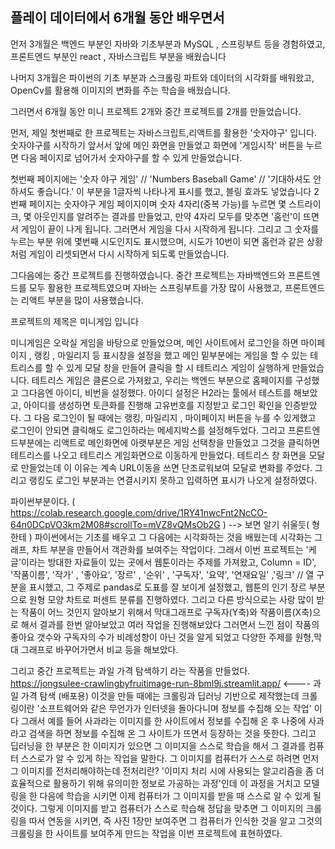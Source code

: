 
## 플레이 데이터에서 6개월 동안 배우면서

먼저 3개월은 백엔드 부분인 자바와 기초부분과 MySQL , 스프링부트 등을 경험하였고,
프론트엔드 부분인 react , 자바스크립트 부분을 배웠습니다

나머지 3개월은 파이썬의 기초 부분과 스크롤링 파트와 데이터의 시각화를 배워왔고,
OpenCv를 활용해 이미지의 변화를 주는 학습을 배웠습니다.

그러면서 6개월 동안 미니 프로젝트 2개와 중간 프로젝트를 2개를 만들었습니다.

먼저, 제일 첫번째로 한 프로젝트는 자바스크립트,리액트를 활용한 '숫자야구' 입니다.
숫자야구를 시작하기 앞서서 앞에 메인 화면을 만들었고 화면에 '게임시작' 버튼을 누르면 다음 페이지로 넘어가서 숫자야구를 할 수 있게 만들었습니다.

첫번째 페이지에는 '숫자 야구 게임' //  'Numbers Baseball Game' // '기대하셔도 안하셔도 좋습니다.' 이 부분을 1글자씩 나타나게 표시를 했고, 블링 효과도 넣었습니다
2번째 페이지는 숫자야구 게임 페이지이며  숫자 4자리(중복 가능)를 누르면 몇 스트라이크, 몇 아웃인지를 알려주는 결과를 만들었고, 만약 4자리 모두를 맞추면
'홈런'이 뜨면서 게임이 끝이 나게 됩니다. 그러면서 게임을 다시 시작하게 됩니다. 그리고 그 숫자를 누르는 부분 위에  몇번째 시도인지도 표시했으며, 시도가 10번이 되면
홈런과 같은 상황처럼 게임이 리셋되면서 다시 시작하게 되도록 만들었습니다.


그다음에는 중간 프로젝트를 진행하였습니다. 중간 프로젝트는 자바백엔드와 프론트엔드를 모두 활용한 프로젝트였으며 
자바는 스프링부트를 가장 많이 사용했고, 프론트엔드는 리액트 부분을 많이 사용했습니다.

프로젝트의 제목은 미니게임 입니다

미니게임은 오락실 게임을 바탕으로 만들었으며, 메인 사이트에서 로그인을 하면 마이페이지 , 랭킹 , 마일리지 등 표시창을 설정을 했고 메인 밑부분에는 게임을 할 수 
있는 테트리스를 할 수 있게 모달 창을 만들어 클릭을 할 시 테트리스 게임이 실행하게 만들었습니다.
테트리스 게임은 클론으로 가져왔고, 우리는 백엔드 부분으로 홈페이지를 구성했고 그다음엔 아이디, 비번을 설정했다.  아이디 설정은  H2라는 툴에서 테스트를 해보았고,
아이디를 생성하면  토큰화를 진행해 고유번호를 지정받고 로그인 확인을 인증받았다. 그 다음 로그인이 될 때에는 랭킹, 마일리지 , 마이페이지 버튼을 누를 수 있게했고
로그인이 안되면 클릭해도 로그인하라는 메세지박스를 설정해두었다.
그리고 프론트엔드부분에는 리액트로 메인화면에 아랫부분은 게임 선택창을 만들었고 그것을 클릭하면 테트리스를 나오고 테트리스 게임화면으로 이동하게 만들었다.
테트리스 창 화면을 모달로 만들었는데 이 이유는 계속 URL이동을 쓰면 단조로워보여 모달로 변화를 주었다. 
그리고 랭킹도 로그인 부분과는 연결시키지 못하고 입력하면 표시가 나오게 설정하였다.



파이썬부분이다.  ( https://colab.research.google.com/drive/1RY41nwcFnt2NcCO-64n0DCpVO3km2M08#scrollTo=mVZ8vQMsOb2G )  --> 보면 알기 쉬울듯( 형 한테 )
파이썬에서는 기초를 배우고 그 다음에는 시각화하는 것을 배웠는데 시각화는 그래프, 차트 부분을 만들어서 객관화를 보여주는 작업이다.  그래서
이번 프로젝트는 '케글'이라는 방대한 자료들이 있는 곳에서 웹툰이라는 주제를 가져왔고,
Column = ID', '작품이름', '작가' , '좋아요', '장르' , '순위' , '구독자', '요약', '연재요일' ,'링크' // 열 구분을 표시했고, 
그 주제로 pandas로 도표를 잘 보이게 설정했고, 웹툰의 인기 장르 부분으로 원형 모양 차트로 퍼센트 분류를 진행하였다. 그리고 다른 방식으로는 사랑 많이 받는 작품이 어느 것인지 알아보기 위해서 막대그래프로 구독자(Y축)와 작품이름(X축)으로 해서 결과를 한번 알아보았고 여러 작업을 진행해보았다
그러면서 느낀 점이 작품의 좋아요 갯수와 구독자의 수가 비례성향이 아닌 것을 알게 되었고 다양한 주제를 원형,막대 그래프로 바꾸어가면서  비교 등을 해보았다.


그리고 중간 프로젝트는 과일 가격 탐색하기 라는 작품을 만들었다.  https://jongsulee-crawlingbyfruitimage-run-8bml9j.streamlit.app/   <---- 과일 가격 탐색 (배포용)
이것을 만들 때에는 크롤링과 딥러닝 기반으로 제작했는데  크롤링이란 '소프트웨어와 같은 무언가가 인터넷을 돌아다니며 정보를 수집해 오는 작업' 이다 그래서 예를 들어 사과라는 이미지를 한 사이트에서 정보를 수집해 온 후 나중에 사과라고 검색을 하면 정보를 수집해 온 그 사이트가 뜨면서 등장하는 것을 뜻한다.
그리고 딥러닝을 한 부분은 한 이미지가 있으면 그 이미지을 스스로 학습을 해서 그 결과를 컴퓨터 스스로가 알 수 있게 하는 작업을 말한다.  그 이미지를 컴퓨터가 스스로 하려면
먼저 그 이미지를 전처리해야하는데 전처리란? '이미지 처리 시에 사용되는 알고리즘을 좀 더 효율적으로 활용하기 위해 유의미한 정보로 가공하는 과정'인데  이 과정을 거치고
모델링을 한 다음에 학습을 시키면 이제 컴퓨터가 그 이미지를 받을 때 스스로 알 수 있게 될 것이다.
그렇게 이미지를 받고 컴퓨터가 스스로 학습해 정답을 맞추면 그 이미지의 크롤링을 따서 연동을 시키면, 즉 사진 1장만 보여주면 그 컴퓨터가 인식한 것을 알고 그것의 크롤링을 한
사이트를 보여주게 만드는 작업을 이번 프로젝트에 표현하였다.










